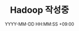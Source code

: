 ---
title: Hadoop 작성중
date: YYYY-MM-DD HH:MM:SS +09:00
categories: [DataEngineering, Hadoop]
tags:
  [
    DataEngineering,
    Hadoop
  ]
---